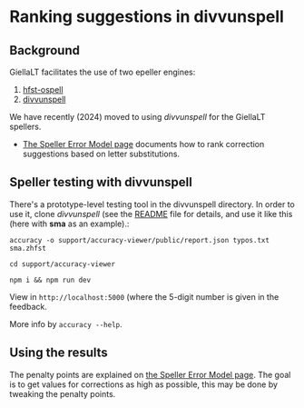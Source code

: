 
Ranking suggestions in divvunspell
==================================

## Background

GiellaLT facilitates the use of two epeller engines:

1. [hfst-ospell](https://github.com/hfst/hfst-ospell)
2. [divvunspell](https://github.com/divvun/divvunspell)

We have recently (2024) moved to using *divvunspell* for the GiellaLT spellers. 

- [The Speller Error Model page](../TheSpellerErrorModel.html) documents how to rank correction suggestions based on letter substitutions.

## Speller testing with divvunspell

There's a prototype-level testing tool in the divvunspell directory. In order to use it, clone *divvunspell*  (see the [README](https://github.com/divvun/divvunspell/blob/main/README.md) file for details,  and use it like this (here with **sma** as an example).:

```
accuracy -o support/accuracy-viewer/public/report.json typos.txt sma.zhfst

cd support/accuracy-viewer

npm i && npm run dev
```

View in `http://localhost:5000` (where the 5-digit number is given in the feedback.

More info by `accuracy --help`.


## Using the results

The penalty points are explained on [the Speller Error Model page](../TheSpellerErrorModel.md). The goal is to get values for corrections as high as possible, this may be done by tweaking the penalty points.
